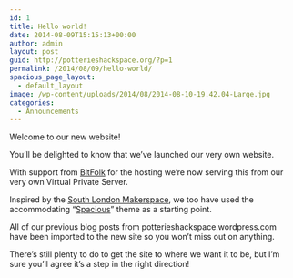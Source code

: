 ```yaml
---
id: 1
title: Hello world!
date: 2014-08-09T15:15:13+00:00
author: admin
layout: post
guid: http://potterieshackspace.org/?p=1
permalink: /2014/08/09/hello-world/
spacious_page_layout:
  - default_layout
image: /wp-content/uploads/2014/08/2014-08-10-19.42.04-Large.jpg
categories:
  - Announcements
---
```

Welcome to our new website!

You&#8217;ll be delighted to know that we&#8217;ve launched our very own website.

With support from [BitFolk](http://bitfolk.com/?ref=phs) for the hosting we&#8217;re now serving this from our very own Virtual Private Server.

Inspired by the [South London Makerspace](http://southlondonmakerspace.org/), we too have used the accommodating &#8220;[Spacious](https://wordpress.org/themes/spacious)&#8221; theme as a starting point.

All of our previous blog posts from potterieshackspace.wordpress.com have been imported to the new site so you won&#8217;t miss out on anything.

There&#8217;s still plenty to do to get the site to where we want it to be, but I&#8217;m sure you&#8217;ll agree it&#8217;s a step in the right direction!